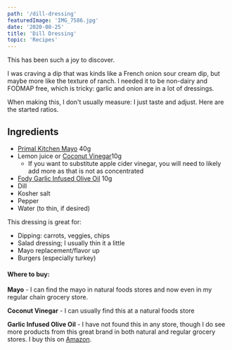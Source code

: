 ```yaml
---
path: '/dill-dressing'
featuredImage: 'IMG_7586.jpg'
date: '2020-08-25'
title: 'Dill Dressing'
topic: 'Recipes'
---
```



This has been such a joy to discover.  

I was craving a dip that was kinds like a French onion sour cream dip, but maybe more like the texture of ranch.  I needed it to be non-dairy and FODMAP free, which is tricky: garlic and onion are in a lot of dressings.  

When making this, I don't usually measure: I just taste and adjust.  Here are the started ratios.

## Ingredients
- [Primal Kitchen Mayo](https://www.primalkitchen.com/collections/mayo/products/avocado-oil-mayo?variant=4631981948957) 40g
- Lemon juice or [Coconut Vinegar](https://coconutsecret.com/pages/coconut-vinegar)10g
  - If you want to substitute apple cider vinegar, you will need to likely add more as that is not as concentrated
- [Fody Garlic Infused Olive Oil](https://www.fodyfoods.com/collections/kitchen-staples/products/low-fodmap-garlic-infused-olive-oil) 10g
- Dill
- Kosher salt
- Pepper
- Water (to thin, if desired)

This dressing is great for:
- Dipping: carrots, veggies, chips
- Salad dressing; I usually thin it a little
- Mayo replacement/flavor up
- Burgers (especially turkey)

#### Where to buy: 
**Mayo** - I can find the mayo in natural foods stores and now even in my regular chain grocery store.

**Coconut Vinegar** - I can usually find this at a natural foods store

**Garlic Infused Olive Oil** - I have not found this in any store, though I do see more products from this great brand in both natural and regular grocery stores.  I buy this on [Amazon](https://www.amazon.com/dp/B07DNG9WVL/ref=twister_B07FDJZ291?_encoding=UTF8&psc=1).